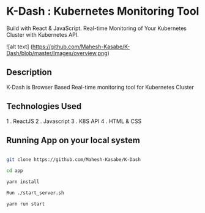 # K-Dash : Kubernetes Monitoring Tool 

Build with React & JavaScript. Real-time Monitoring of Your Kubernetes Cluster with Kubernetes API.

![alt text] (https://github.com/Mahesh-Kasabe/K-Dash/blob/master/Images/overview.png)

## Description 

K-Dash is Browser Based Real-time monitoring tool for Kubernetes  Cluster 

## Technologies Used

1 . ReactJS
2 . Javascript
3 . K8S API
4 . HTML & CSS

## Running App on your local system

```bash

git clone https://github.com/Mahesh-Kasabe/K-Dash

cd app

yarn install

Run ./start_server.sh

yarn run start 

```
